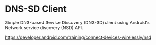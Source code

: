 DNS-SD Client
=============

Simple DNS-based Service Discovery (DNS-SD) client using Android's Network service discovery (NSD) API.

https://developer.android.com/training/connect-devices-wirelessly/nsd
